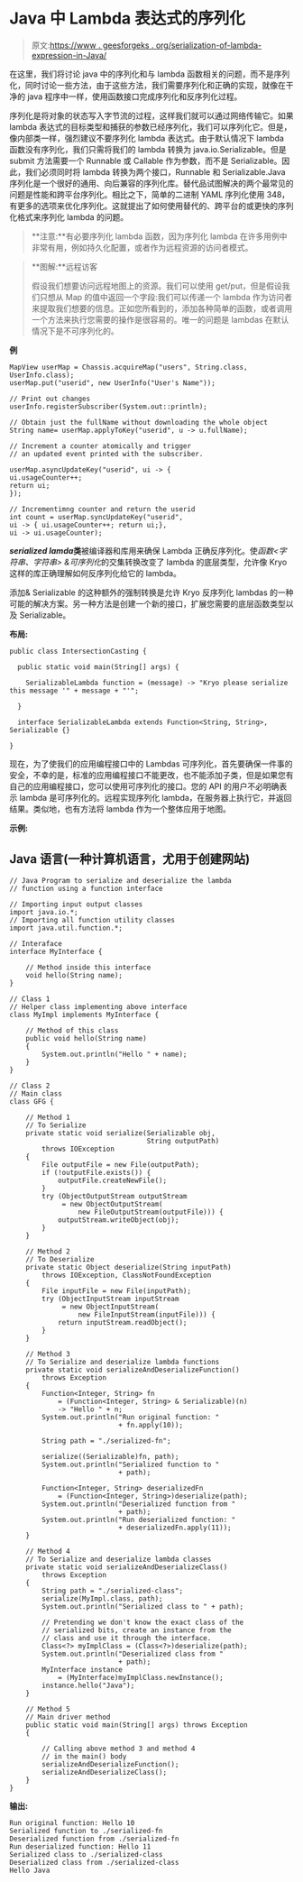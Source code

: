 # Java 中 Lambda 表达式的序列化

> 原文:[https://www . geesforgeks . org/serialization-of-lambda-expression-in-Java/](https://www.geeksforgeeks.org/serialization-of-lambda-expression-in-java/)

在这里，我们将讨论 java 中的序列化和与 lambda 函数相关的问题，而不是序列化，同时讨论一些方法，由于这些方法，我们需要序列化和正确的实现，就像在干净的 java 程序中一样，使用函数接口完成序列化和反序列化过程。

序列化是将对象的状态写入字节流的过程，这样我们就可以通过网络传输它。如果 lambda 表达式的目标类型和捕获的参数已经序列化，我们可以序列化它。但是，像内部类一样，强烈建议不要序列化 lambda 表达式。由于默认情况下 lambda 函数没有序列化，我们只需将我们的 lambda 转换为 java.io.Serializable。但是 submit 方法需要一个 Runnable 或 Callable 作为参数，而不是 Serializable。因此，我们必须同时将 lambda 转换为两个接口，Runnable 和 Serializable.Java 序列化是一个很好的通用、向后兼容的序列化库。替代品试图解决的两个最常见的问题是性能和跨平台序列化。相比之下，简单的二进制 YAML 序列化使用 348，有更多的选项来优化序列化。这就提出了如何使用替代的、跨平台的或更快的序列化格式来序列化 lambda 的问题。

> **注意:**有必要序列化 lambda 函数，因为序列化 lambda 在许多用例中非常有用，例如持久化配置，或者作为远程资源的访问者模式。

> **图解:**远程访客
> 
> 假设我们想要访问远程地图上的资源。我们可以使用 get/put，但是假设我们只想从 Map 的值中返回一个字段:我们可以传递一个 lambda 作为访问者来提取我们想要的信息。正如您所看到的，添加各种简单的函数，或者调用一个方法来执行您需要的操作是很容易的。唯一的问题是 lambdas 在默认情况下是不可序列化的。

**例**

```
MapView userMap = Chassis.acquireMap("users", String.class, UserInfo.class);
userMap.put("userid", new UserInfo("User's Name"));

// Print out changes
userInfo.registerSubscriber(System.out::println);

// Obtain just the fullName without downloading the whole object
String name= userMap.applyToKey("userid", u -> u.fullName);

// Increment a counter atomically and trigger
// an updated event printed with the subscriber.

userMap.asyncUpdateKey("userid", ui -> {      
ui.usageCounter++; 
return ui;
});

// Incrementimng counter and return the userid
int count = userMap.syncUpdateKey("userid", 
ui -> { ui.usageCounter++; return ui;}, 
ui -> ui.usageCounter);
```

***serialized lamda*****类**被编译器和库用来确保 Lambda 正确反序列化。使*函数<字符串、字符串> &可序列化*的交集转换改变了 lambda 的底层类型，允许像 Kryo 这样的库正确理解如何反序列化给它的 lambda。

添加& Serializable 的这种额外的强制转换是允许 Kryo 反序列化 lambdas 的一种可能的解决方案。另一种方法是创建一个新的接口，扩展您需要的底层函数类型以及 Serializable。

**布局:**

```
public class IntersectionCasting {

  public static void main(String[] args) {

    SerializableLambda function = (message) -> "Kryo please serialize this message '" + message + "'";

  }

  interface SerializableLambda extends Function<String, String>, Serializable {}

}
```

现在，为了使我们的应用编程接口中的 Lambdas 可序列化，首先要确保一件事的安全，不幸的是，标准的应用编程接口不能更改，也不能添加子类，但是如果您有自己的应用编程接口，您可以使用可序列化的接口。您的 API 的用户不必明确表示 lambda 是可序列化的。远程实现序列化 lambda，在服务器上执行它，并返回结果。类似地，也有方法将 lambda 作为一个整体应用于地图。

**示例:**

## Java 语言(一种计算机语言，尤用于创建网站)

```
// Java Program to serialize and deserialize the lambda
// function using a function interface

// Importing input output classes
import java.io.*;
// Importing all function utility classes
import java.util.function.*;

// Interaface
interface MyInterface {

    // Method inside this interface
    void hello(String name);
}

// Class 1
// Helper class implementing above interface
class MyImpl implements MyInterface {

    // Method of this class
    public void hello(String name)
    {
        System.out.println("Hello " + name);
    }
}

// Class 2
// Main class
class GFG {

    // Method 1
    // To Serialize
    private static void serialize(Serializable obj,
                                  String outputPath)
        throws IOException
    {
        File outputFile = new File(outputPath);
        if (!outputFile.exists()) {
            outputFile.createNewFile();
        }
        try (ObjectOutputStream outputStream
             = new ObjectOutputStream(
                 new FileOutputStream(outputFile))) {
            outputStream.writeObject(obj);
        }
    }

    // Method 2
    // To Deserialize
    private static Object deserialize(String inputPath)
        throws IOException, ClassNotFoundException
    {
        File inputFile = new File(inputPath);
        try (ObjectInputStream inputStream
             = new ObjectInputStream(
                 new FileInputStream(inputFile))) {
            return inputStream.readObject();
        }
    }

    // Method 3
    // To Serialize and deserialize lambda functions
    private static void serializeAndDeserializeFunction()
        throws Exception
    {
        Function<Integer, String> fn
            = (Function<Integer, String> & Serializable)(n)
            -> "Hello " + n;
        System.out.println("Run original function: "
                           + fn.apply(10));

        String path = "./serialized-fn";

        serialize((Serializable)fn, path);
        System.out.println("Serialized function to "
                           + path);

        Function<Integer, String> deserializedFn
            = (Function<Integer, String>)deserialize(path);
        System.out.println("Deserialized function from "
                           + path);
        System.out.println("Run deserialized function: "
                           + deserializedFn.apply(11));
    }

    // Method 4
    // To Serialize and deserialize lambda classes
    private static void serializeAndDeserializeClass()
        throws Exception
    {
        String path = "./serialized-class";
        serialize(MyImpl.class, path);
        System.out.println("Serialized class to " + path);

        // Pretending we don't know the exact class of the
        // serialized bits, create an instance from the
        // class and use it through the interface.
        Class<?> myImplClass = (Class<?>)deserialize(path);
        System.out.println("Deserialized class from "
                           + path);
        MyInterface instance
            = (MyInterface)myImplClass.newInstance();
        instance.hello("Java");
    }

    // Method 5
    // Main driver method
    public static void main(String[] args) throws Exception
    {

        // Calling above method 3 and method 4
        // in the main() body
        serializeAndDeserializeFunction();
        serializeAndDeserializeClass();
    }
}
```

**输出:**

```
Run original function: Hello 10
Serialized function to ./serialized-fn
Deserialized function from ./serialized-fn
Run deserialized function: Hello 11
Serialized class to ./serialized-class
Deserialized class from ./serialized-class
Hello Java
```